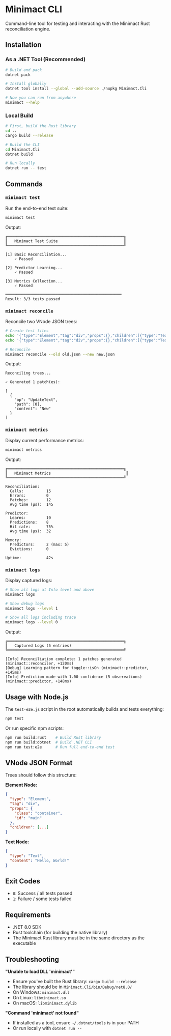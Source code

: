 # Minimact CLI

Command-line tool for testing and interacting with the Minimact Rust reconciliation engine.

## Installation

### As a .NET Tool (Recommended)

```bash
# Build and pack
dotnet pack

# Install globally
dotnet tool install --global --add-source ./nupkg Minimact.Cli

# Now you can run from anywhere
minimact --help
```

### Local Build

```bash
# First, build the Rust library
cd ..
cargo build --release

# Build the CLI
cd Minimact.Cli
dotnet build

# Run locally
dotnet run -- test
```

## Commands

### `minimact test`

Run the end-to-end test suite:

```bash
minimact test
```

Output:
```
╔═══════════════════════════════════════════════════╗
║   Minimact Test Suite                             ║
╚═══════════════════════════════════════════════════╝

[1] Basic Reconciliation...
    ✓ Passed

[2] Predictor Learning...
    ✓ Passed

[3] Metrics Collection...
    ✓ Passed

═══════════════════════════════════════════════════
Result: 3/3 tests passed
```

### `minimact reconcile`

Reconcile two VNode JSON trees:

```bash
# Create test files
echo '{"type":"Element","tag":"div","props":{},"children":[{"type":"Text","content":"Old"}]}' > old.json
echo '{"type":"Element","tag":"div","props":{},"children":[{"type":"Text","content":"New"}]}' > new.json

# Reconcile
minimact reconcile --old old.json --new new.json
```

Output:
```
Reconciling trees...

✓ Generated 1 patch(es):

[
  {
    "op": "UpdateText",
    "path": [0],
    "content": "New"
  }
]
```

### `minimact metrics`

Display current performance metrics:

```bash
minimact metrics
```

Output:
```
╔═══════════════════════════════════════════════════╗
║   Minimact Metrics                                 ║
╚═══════════════════════════════════════════════════╝

Reconciliation:
  Calls:          15
  Errors:         0
  Patches:        12
  Avg time (μs):  145

Predictor:
  Learns:         10
  Predictions:    8
  Hit rate:       75%
  Avg time (μs):  32

Memory:
  Predictors:     2 (max: 5)
  Evictions:      0

Uptime:           42s
```

### `minimact logs`

Display captured logs:

```bash
# Show all logs at Info level and above
minimact logs

# Show debug logs
minimact logs --level 1

# Show all logs including trace
minimact logs --level 0
```

Output:
```
╔═══════════════════════════════════════════════════╗
║   Captured Logs (5 entries)
╚═══════════════════════════════════════════════════╝

[Info] Reconciliation complete: 1 patches generated (minimact::reconciler, +120ms)
[Debug] Learning pattern for toggle::isOn (minimact::predictor, +145ms)
[Info] Prediction made with 1.00 confidence (5 observations) (minimact::predictor, +148ms)
```

## Usage with Node.js

The `test-e2e.js` script in the root automatically builds and tests everything:

```bash
npm test
```

Or run specific npm scripts:

```bash
npm run build:rust    # Build Rust library
npm run build:dotnet  # Build .NET CLI
npm run test:e2e      # Run full end-to-end test
```

## VNode JSON Format

Trees should follow this structure:

**Element Node:**
```json
{
  "type": "Element",
  "tag": "div",
  "props": {
    "class": "container",
    "id": "main"
  },
  "children": [...]
}
```

**Text Node:**
```json
{
  "type": "Text",
  "content": "Hello, World!"
}
```

## Exit Codes

- `0`: Success / all tests passed
- `1`: Failure / some tests failed

## Requirements

- .NET 8.0 SDK
- Rust toolchain (for building the native library)
- The Minimact Rust library must be in the same directory as the executable

## Troubleshooting

**"Unable to load DLL 'minimact'"**
- Ensure you've built the Rust library: `cargo build --release`
- The library should be in `Minimact.Cli/bin/Debug/net8.0/`
- On Windows: `minimact.dll`
- On Linux: `libminimact.so`
- On macOS: `libminimact.dylib`

**"Command 'minimact' not found"**
- If installed as a tool, ensure `~/.dotnet/tools` is in your PATH
- Or run locally with `dotnet run --`
